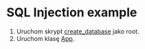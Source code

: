 # SQL Injection example

1. Uruchom skrypt [create_database](src/main/resources/create_database.sql) jako root.
2. Uruchom klasę [App](src/main/java/sqli/sqli.App).
